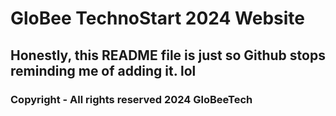 # GloBee TechnoStart 2024 Website
## Honestly, this README file is just so Github stops reminding me of adding it. lol

### Copyright - All rights reserved 2024 GloBeeTech